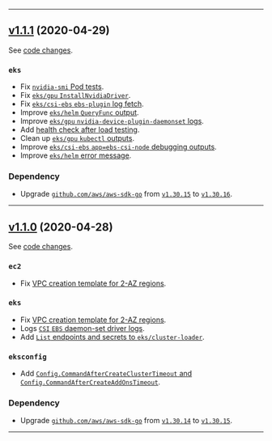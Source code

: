 

<hr>


## [v1.1.1](https://github.com/aws/aws-k8s-tester/releases/tag/v1.1.1) (2020-04-29)

See [code changes](https://github.com/aws/aws-k8s-tester/compare/v1.1.0...v1.1.1).

### `eks`

- Fix [`nvidia-smi` Pod tests](https://github.com/aws/aws-k8s-tester/commit/ccaf87bbd6c3dc281f33e9fd52d058406bd7cb12).
- Fix [`eks/gpu` `InstallNvidiaDriver`](https://github.com/aws/aws-k8s-tester/commit/be9a0febf05d4e361a26069ae6accea4f8fdeaf2).
- Fix [`eks/csi-ebs` `ebs-plugin` log fetch](https://github.com/aws/aws-k8s-tester/commit/ccaf87bbd6c3dc281f33e9fd52d058406bd7cb12).
- Improve [`eks/helm` `QueryFunc` output](https://github.com/aws/aws-k8s-tester/commit/ccaf87bbd6c3dc281f33e9fd52d058406bd7cb12).
- Improve [`eks/gpu` `nvidia-device-plugin-daemonset` logs](https://github.com/aws/aws-k8s-tester/commit/a66de07db067e6e2ee56749c522f841f65fa6c64).
- Add [health check after load testing](https://github.com/aws/aws-k8s-tester/commit/f6bea5e350a665dff4f628720adc8e564e2b6670).
- Clean up [`eks/gpu` `kubectl` outputs](https://github.com/aws/aws-k8s-tester/commit/0d99ab95c6ae3e645a5dffd8e8934f33c1592437).
- Improve [`eks/csi-ebs` `app=ebs-csi-node` debugging outputs](https://github.com/aws/aws-k8s-tester/commit/aac285d62a6570007ee502a37e784575ff81fb5f).
- Improve [`eks/helm` error message](https://github.com/aws/aws-k8s-tester/89e7039ab99ea1377fc88fa0de38190533c21d74).

### Dependency

- Upgrade [`github.com/aws/aws-sdk-go`](https://github.com/aws/aws-sdk-go/releases) from [`v1.30.15`](https://github.com/aws/aws-sdk-go/releases/tag/v1.30.15) to [`v1.30.16`](https://github.com/aws/aws-sdk-go/releases/tag/v1.30.16).


<hr>


## [v1.1.0](https://github.com/aws/aws-k8s-tester/releases/tag/v1.1.0) (2020-04-28)

See [code changes](https://github.com/aws/aws-k8s-tester/compare/v1.0.9...v1.1.0).

### `ec2`

- Fix [VPC creation template for 2-AZ regions](https://github.com/aws/aws-k8s-tester/commit/c8f4e888d4249cc4934be335672d096b37479eec).

### `eks`

- Fix [VPC creation template for 2-AZ regions](https://github.com/aws/aws-k8s-tester/commit/c8f4e888d4249cc4934be335672d096b37479eec).
- Logs [`CSI` `EBS` daemon-set driver logs](https://github.com/aws/aws-k8s-tester/commit/a77c3c33710324e9ec8d98fa76a75ca3a68cba89).
- Add [`List` endpoints and secrets to `eks/cluster-loader`](https://github.com/aws/aws-k8s-tester/commit/a3d69d50a5298f54b4b9e516dcc3578d7b35cecb).

### `eksconfig`

- Add [`Config.CommandAfterCreateClusterTimeout` and `Config.CommandAfterCreateAddOnsTimeout`](https://github.com/aws/aws-k8s-tester/commit/558cccb8cf01554c365784509815c88470ec58c9).

### Dependency

- Upgrade [`github.com/aws/aws-sdk-go`](https://github.com/aws/aws-sdk-go/releases) from [`v1.30.14`](https://github.com/aws/aws-sdk-go/releases/tag/v1.30.14) to [`v1.30.15`](https://github.com/aws/aws-sdk-go/releases/tag/v1.30.15).


<hr>

